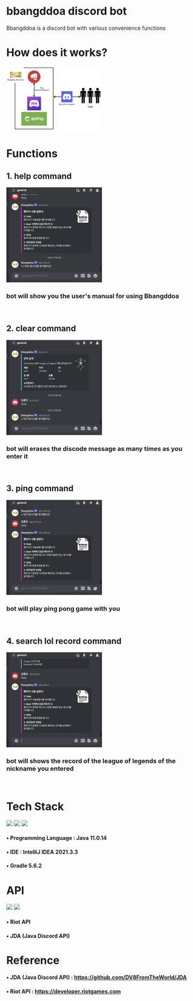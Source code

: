 # bbangddoa discord bot
Bbangddoa is a discord bot with various convenience functions

# How does it works?
<div>
<img src="./img/img.001.jpeg" width="50%" height="50%">
</div>

# Functions
## 1. help command
<div>
<img src="./img/helpcommand.gif" width="50%" height="50%"/>
</div>

### bot will show you the user's manual for using Bbangddoa

<br>

## 2. clear command
<div>
<img src="./img/clearcommand.gif" width="50%" height="50%"/>
</div>

### bot will erases the discode message as many times as you enter it

<br>

## 3. ping command
<div>
<img src="./img/pingcommand.gif" width="50%" height="50%"/>
</div>

### bot will play ping pong game with you

<br>

## 4. search lol record command
<div>
<img src="./img/searchcommand.gif" width="50%" height="50%"/>
</div>

### bot will shows the record of the league of legends of the nickname you entered

<br>

# Tech Stack

<div align="left">

  <img src="https://img.shields.io/badge/Java-007396?style=flat&logo=Java&logoColor=white"/>
  <img src="https://img.shields.io/badge/Spring-6DB33F?style=flat&logo=Spring&logoColor=white"/>
  <img src="https://img.shields.io/badge/Gradle-02303A?style=flat&logo=Gradle&logoColor=white"/>
  
</div>

#### • Programming Language : Java 11.0.14
#### • IDE : IntelliJ IDEA 2021.3.3
#### • Gradle 5.6.2


# API

<div align="left">
  
  <img src="https://img.shields.io/badge/RiotGames-D32936?style=flat&logo=RiotGames&logoColor=white"/>
  <img src="https://img.shields.io/badge/Discord-5865F2?style=flat&logo=Discord&logoColor=white"/>

</div>

#### • Riot API
#### • JDA (Java Discord API)

# Reference

#### • JDA (Java Discord API) : https://github.com/DV8FromTheWorld/JDA
#### • Riot API : https://developer.riotgames.com


